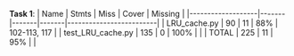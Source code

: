 **Task 1**:
| Name              | Stmts | Miss  | Cover | Missing                 |
|-------------------|-------|-------|-------|-------------------------|
| LRU_cache.py      | 90    | 11    | 88%   | 102-113, 117            |
| test_LRU_cache.py | 135   | 0     | 100%  |                         |
| TOTAL             | 225   | 11    | 95%   |                         |
